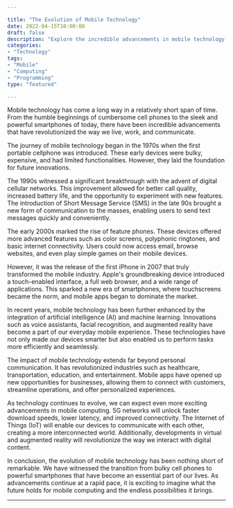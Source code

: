 ```yaml
---

title: "The Evolution of Mobile Technology"
date: 2022-04-15T10:00:00
draft: false
description: "Explore the incredible advancements in mobile technology and how it has transformed our lives."
categories:
- "Technology"
tags:
- "Mobile"
- "Computing"
- "Programming"
type: "featured"

---
```


Mobile technology has come a long way in a relatively short span of time. From the humble beginnings of cumbersome cell phones to the sleek and powerful smartphones of today, there have been incredible advancements that have revolutionized the way we live, work, and communicate.

The journey of mobile technology began in the 1970s when the first portable cellphone was introduced. These early devices were bulky, expensive, and had limited functionalities. However, they laid the foundation for future innovations.

The 1990s witnessed a significant breakthrough with the advent of digital cellular networks. This improvement allowed for better call quality, increased battery life, and the opportunity to experiment with new features. The introduction of Short Message Service (SMS) in the late 90s brought a new form of communication to the masses, enabling users to send text messages quickly and conveniently.

The early 2000s marked the rise of feature phones. These devices offered more advanced features such as color screens, polyphonic ringtones, and basic internet connectivity. Users could now access email, browse websites, and even play simple games on their mobile devices.

However, it was the release of the first iPhone in 2007 that truly transformed the mobile industry. Apple's groundbreaking device introduced a touch-enabled interface, a full web browser, and a wide range of applications. This sparked a new era of smartphones, where touchscreens became the norm, and mobile apps began to dominate the market.

In recent years, mobile technology has been further enhanced by the integration of artificial intelligence (AI) and machine learning. Innovations such as voice assistants, facial recognition, and augmented reality have become a part of our everyday mobile experience. These technologies have not only made our devices smarter but also enabled us to perform tasks more efficiently and seamlessly.

The impact of mobile technology extends far beyond personal communication. It has revolutionized industries such as healthcare, transportation, education, and entertainment. Mobile apps have opened up new opportunities for businesses, allowing them to connect with customers, streamline operations, and offer personalized experiences.

As technology continues to evolve, we can expect even more exciting advancements in mobile computing. 5G networks will unlock faster download speeds, lower latency, and improved connectivity. The Internet of Things (IoT) will enable our devices to communicate with each other, creating a more interconnected world. Additionally, developments in virtual and augmented reality will revolutionize the way we interact with digital content.

In conclusion, the evolution of mobile technology has been nothing short of remarkable. We have witnessed the transition from bulky cell phones to powerful smartphones that have become an essential part of our lives. As advancements continue at a rapid pace, it is exciting to imagine what the future holds for mobile computing and the endless possibilities it brings.

---

